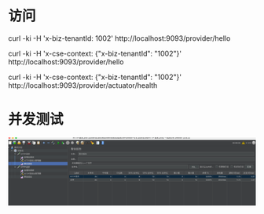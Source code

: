 # 访问
curl  -ki -H 'x-biz-tenantId: 1002' http://localhost:9093/provider/hello

curl  -ki -H 'x-cse-context: {"x-biz-tenantId": "1002"}' http://localhost:9093/provider/hello

curl  -ki -H 'x-cse-context: {"x-biz-tenantId": "1002"}' http://localhost:9093/provider/actuator/health

# 并发测试
![img.png](img.png)